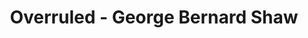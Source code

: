 ---
layout: production
title: Overruled - George Bernard Shaw
dates: April 11, 2014
location: Mary's Attic, Chicago
production:
  - name: Angeli Primlani
    title: Director
    bio_url: http://accidentalshakespeare.com/about/company/angeli_primlani
  - name: Benjamin Dionysus
    title: Stage Manager/Lighting Design
    bio_url: http://accidentalshakespeare.com/about/company/benjamin_dionysus
synopsis: Two couples taking a holiday from their respective spouses discover that they have accidentally swapped spouses in their adulterous affairs!  Overruled is a funny exploration of the world of marriage.
cast:
- actor: Sherry Legare
  role: Mrs. Lunn
  actor_bio_url: http://accidentalshakespeare.com/about/company/sherry_legare
- actor: Laurie Lister
  role: Mrs. Juno
  actor_bio_url: http://accidentalshakespeare.com/about/company/laurie_lister
- actor: Chris Aruffo
  role: Mr. Juno
  actor_bio_url: http://accidentalshakespeare.com/about/company/chris_aruffo
- actor: Gary Henderson
  role: Mr. Lunn
  actor_bio_url: http://accidentalshakespeare.com/about/company/gary_henderson

---